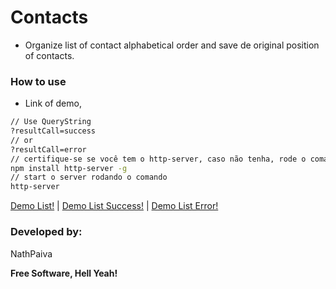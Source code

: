 # Contacts

- Organize list of contact alphabetical order and save de original position of contacts.

### How to use
- Link of demo,
```sh
// Use QueryString
?resultCall=success
// or
?resultCall=error
// certifique-se se você tem o http-server, caso não tenha, rode o comando
npm install http-server -g
// start o server rodando o comando
http-server
```
[Demo List!](http://nathpaiva.com.br/contacts/) |
[Demo List Success!](http://nathpaiva.com.br/contacts/?resultCall=success) |
[Demo List Error!](http://nathpaiva.com.br/contacts/?resultCall=error)

### Developed by:

NathPaiva

**Free Software, Hell Yeah!**